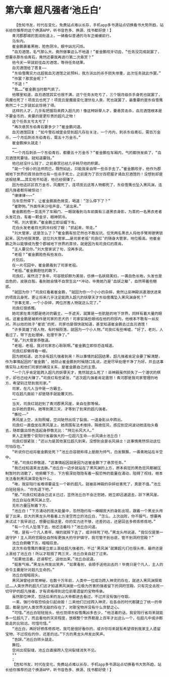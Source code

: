# 第六章 超凡强者‘池丘白’
        【告知书友，时代在变化，免费站点难以长存，手机app多书源站点切换看书大势所趋，站长给你推荐的这个换源APP，听书音色多、换源、找书都好使！】
       青河郡郡城的宽阔街道上，一辆看似普通的马车正缓缓前行。
       马车内。
       崔金鹏裹着黑袍，脸色阴冷，眼中凶光闪烁。
       “血刃酒馆，名气那么大，竟然做事这么不地道！”崔金鹏咬牙切齿，“任务没完成就罢了，想要杀那东伯青石，竟然还要我再进行第二次悬赏？”
       他今天一早就前往血刃酒馆，等待任务结果。
       血刃酒馆给了答复——
       “东伯雪鹰实力远超我血刃酒馆之前预料，我方派出的杀手损失惨重，此次任务就此作罢。”
       “作罢？那赏金呢？”
       “不退！”
       “我……”崔金鹏当时都气疯了。
       他哪里知道，血刃酒馆其实也很不满，这个任务太吃亏了，三个银月级杀手身死也就罢了，风魔也死了！项庞云也死了！项庞云是魔兽变化潜伏在人类，死也就罢了，最重要的是东伯雪鹰竟然二十二岁就如此惊艳了得。
       这样的人才，几乎有把握将来跨入超凡的！像这种妖孽人才，要悬赏击杀，血刃酒馆根本是不要金币的，索要的是更珍贵的超凡之物！
       这个任务太亏太亏了！
       “再次悬赏东伯青石要多少？”崔金鹏问道。
       血刃酒馆回复：“如今雪石城堡会受到超凡存在关注，一个月内，刺杀东伯青石，需百万金币，一个月后刺杀东伯青石，需五十万金币。”
       崔金鹏掉头就走！
       ……
       “一个月后刺杀一个东伯青石，都要五十万金币？”崔金鹏在车厢内，气的都快发疯了，“血刃酒馆死要钱，就知道要钱。”
       他已经没什么钱了，之前悬赏已经几乎耗尽他的积累。
       “就一个弱小的法师而已，既然如此，只能我亲自带一些杀手去了。”崔金鹏咬牙，他作为郡城地下世界的首领自然也有一些杀手死士，之前是为了百分百把握才请血刃酒馆的！没想到却是这般结果……其实他不知道，他已经很赚了。
       因为他这区区百万金币，风魔死了，连项庞云这等人物都死了，东伯雪鹰也坠入黑风渊，连超凡强者都将被惊动！
       “律律律~~~”
       马车忽然停下，让崔金鹏面色微变，喝道：“怎么停下了？”
       “崔野狗。”外面传来沙哑声音，“滚出来。”
       崔金鹏脸色一变连开了车厢门，一眼就看到马车前面有三道黑衣身影，为首的一名黑衣老者头发花白，有着一颗金牙，眼神阴冷。
       “啊，刘大管家。”崔金鹏立即谄媚下车。
       花白头发老者目光阴冷扫视了眼：“抓起来，带走。”
       “刘大管家，这是怎么了？”崔金鹏有些茫然也不敢反抗，任凭两名黑衣人将他手臂用镣铐锁起来，因为他很清楚，这位刘大管家……是司家老祖‘司良红’的随身大管家，地位极高。他崔金鹏之所以能够成为整个郡城地下世界的首领，就是因为有司良红的首肯。
       “主人要见你。”刘大管家说了句，没再多说。
       “老祖？”崔金鹏脸色有些发白。
       片刻后。
       在一片花园中，崔金鹏看到了司家老祖。
       “老祖。”崔金鹏胆怯的跪下。
       司良红，虽然活了多年，可容貌却颇为美丽，仿佛一名妖娆美妇，一袭血色长袍，头发也是血色的，皮肤白皙。看到她会情不自禁生出**冲动，毕竟她乃是‘血妖之躯’，自然带着些魅惑。
       “就因为你？”司良红看着崔金鹏，“就因为你一个小小的杂碎，竟然让巫神殿派遣潜伏进来的项庞云身死，更让将来几乎注定能跨入超凡的妖孽天才东伯雪鹰坠入黑风渊身死？”
       “世事无常，一个小杂碎，两位厉害人物就这么完了。”
       司良红很感慨。
       她司家在青河郡是绝对的霸主，一手遮天，就算是一些肮脏的地下世界，同样有着大量的眼线。这崔金鹏是被称作是司家的忠犬的！司家安插些眼线在他的府邸内，他根本不敢有一丝反对。所以他的孩子‘崔琥’的死，司家也是很快就知道，甚至知道崔金鹏去过血刃酒馆！
       “许多英雄了得人物，有时候陨落，就因为一个小人物。”司良红有些唏嘘，“好了，老刘，人看过了，带下去处理掉，处理干净了。”
       “是。”刘大管家恭敬道。
       “老祖，老祖，我对司家忠心耿耿啊。”崔金鹏立即惊恐连喊道。
       司良红却懒得看一眼。
       因为她知道，这次会有超凡强者到来！所以事情的起因结果，超凡强者肯定会要了解清楚，作为事情起因的‘崔金鹏’，她防止崔金鹏到时候随口乱说，还是尽早处理干净了为好。并且这事情实际上和他们司家的确没关系，是崔金鹏自己的主意。
       “一个几乎肯定能跨入超凡的妖孽天才，竟然就这么死了！巫神殿虽然损失了一个潜伏的棋子，却也已经大赚了。”司良红有些紧张，“这次超凡强者肯定震怒！青河郡是我司家管理的地方，希望别迁怒到我司家。”
       司家，在凡人当中是一方霸主。
       可在超凡面前？却是随手就能覆灭的。
       ……
       当天，司良红就赶到了青河郡黑风崖，亲自在那等候。
       出乎她的意料，她等到第三天，才等到了到来的超凡强者。
       “撕拉——”
       黑风崖上空，太阳照耀，空间陡然出现了裂痕，一道身影从中跨出。
       司良红一直盘坐在黑风崖上，她周围有法术维持，隔绝狂风，感应到空间波动她连抬头看去，随即露出惊色连起身恭敬无比：“拜见长风大人。”
       来人正是整个安阳行省最强大的一位超凡生命——长风骑士池丘白！
       司良红很紧张：“还以为是其他某位超凡到来，没想到会是长风骑士！这事情竟然惊动这位可怕存在。”
       “听说你已经将崔金鹏处死？”池丘白容貌称得上是颇为帅气，白发飘飘，一袭青袍站在半空中。
       “是。”司良红恭敬道，“这事情起因就是因为这崔金鹏下了悬赏任务。”
       “我已经知道来龙去脉。”池丘白一迈步就站在了黑风渊的上方，原本疯狂的黑色狂风都被压制暂时的消散了，他俯瞰下方，下方极深处隐隐有着一股恐怖的能量在涌动，阻碍了视线，根本无法看到黑风渊深处有什么。
       “唉，我安阳行省难得要诞生一个新的超凡，就被巫神殿的杂碎给害死了，真是不值。”池丘白轻轻摇头，“你先退下吧。”
       “是。”司良红知道自己这关已过，显然池丘白不会迁怒她，她立即迅速退去，跃下黑风崖。
       池丘白站在黑风渊上空。
       无形力量压制着下方。
       “池丘白！”下方涌动的庞大能量中，忽然隐约有一模糊庞大的身影出现，跟着一个黑龙头颅冒了出来，巨大的黑龙头颅看着上方凌空而立的池丘白，“怎么，上次战败，你不服气，想要再来试试？我早说过，想要征服这里，你的实力还不够，还差的远，还是回去多修炼修炼吧。”
       “有一个凡人坠落下去，他还活着吗？”池丘白问道。
       “哦，是有一个凡人青年，嗖的就摔下去了，或许摔死了吧。”黑龙头颅说道，“我仅仅是第一道守护！主人洞府宫殿处自然有更强大的守护镇守，我可管不到谷底，管不到洞府宫殿？”
       池丘白俯瞰下方，暗暗叹息。
       这次东伯雪鹰的事是立即上禀给超凡强者的，不过‘黑风渊’就算超凡们也很头疼，最终还是上禀给了池丘白！所以才耽搁了两三天，池丘白亲自赶了过来。
       “如果他活着，还请帮忙，送他出来。”池丘白说道。
       “挺客气嘛。”黑龙头颅发出笑声，“如果看到，会顺手送他出去的！毕竟只是个凡人，主人的命令主要是针对超凡生命的。”
       池丘白暗暗摇头。
       黑风渊曾经非常神秘，在数十万年前，人类中一位成功跨入神灵的存在，就进入黑风渊探索过……人类世界的超凡们这才知道黑风渊是一位极为厉害的强者留下的洞府宫殿。只有完全击败一切守护的超凡强者，才有资格得到这位前辈遗留的宝物传承。
       虽然那位神灵，包括后来的龙山大帝都进去看过，不过并没有强行夺取。
       一来，强行夺取恐怕会引起自毁！二来他们已经跨入神灵，在各自的时代都建立了统一的帝国，都是当时人类世界无敌的存在了，对那宝物并没有什么贪婪之心。
       “可惜。”池丘白轻轻摇头，他也觉得东伯雪鹰凶多吉少，“他活着的话，我安阳行省将来就能多一位超凡了，而且看他的天资程度，放眼整个世界都是上百年才出这么一个，在超凡中或许都能走的比较远，可惜可惜。”
       “池丘白，再好好修炼修炼吧，我可是很好看你的，或许你将来就有希望得到我家主人遗留宝物，不过现在的你，还差的远。”下方的黑龙头颅发出笑声。
       “告辞。”池丘白转头就走。
       撕拉。
       空间出现裂缝，池丘白直接跨入空间裂缝消失不见。
       **
       ;
       【告知书友，时代在变化，免费站点难以长存，手机app多书源站点切换看书大势所趋，站长给你推荐的这个换源APP，听书音色多、换源、找书都好使！】